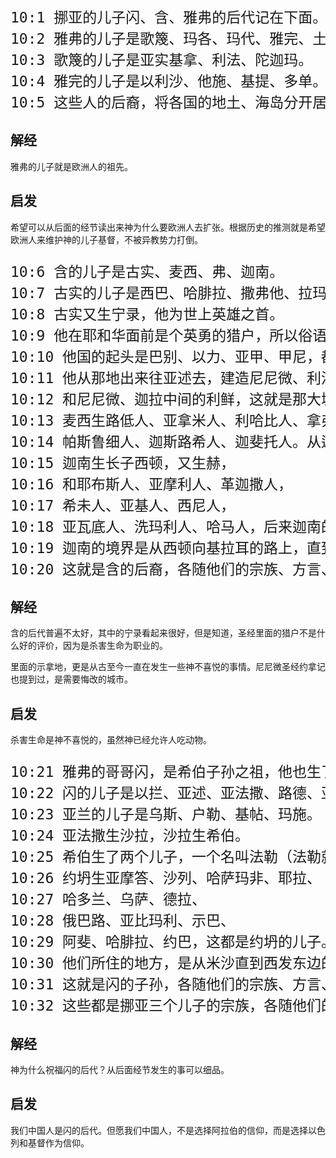 <pre style="font-size: 23px;">
10:1 挪亚的儿子闪、含、雅弗的后代记在下面。洪水以后，他们都生了儿子。
10:2 雅弗的儿子是歌篾、玛各、玛代、雅完、土巴、米设、提拉。
10:3 歌篾的儿子是亚实基拿、利法、陀迦玛。
10:4 雅完的儿子是以利沙、他施、基提、多单。
10:5 这些人的后裔，将各国的地土、海岛分开居住，各随各的方言，宗族立国。
</pre>

## 解经

雅弗的儿子就是欧洲人的祖先。

## 启发

希望可以从后面的经节读出来神为什么要欧洲人去扩张。根据历史的推测就是希望欧洲人来维护神的儿子基督，不被异教势力打倒。

<pre style="font-size: 23px;">
10:6 含的儿子是古实、麦西、弗、迦南。
10:7 古实的儿子是西巴、哈腓拉、撒弗他、拉玛、撒弗提迦。拉玛的儿子是示巴、底但。
10:8 古实又生宁录，他为世上英雄之首。
10:9 他在耶和华面前是个英勇的猎户，所以俗语说：“像宁录在耶和华面前是个英勇的猎户。”
10:10 他国的起头是巴别、以力、亚甲、甲尼，都在示拿地。
10:11 他从那地出来往亚述去，建造尼尼微、利河伯、迦拉，
10:12 和尼尼微、迦拉中间的利鲜，这就是那大城。
10:13 麦西生路低人、亚拿米人、利哈比人、拿弗土希人，
10:14 帕斯鲁细人、迦斯路希人、迦斐托人。从迦斐托出来的有非利士人。
10:15 迦南生长子西顿，又生赫，
10:16 和耶布斯人、亚摩利人、革迦撒人，
10:17 希未人、亚基人、西尼人，
10:18 亚瓦底人、洗玛利人、哈马人，后来迦南的诸族分散了。
10:19 迦南的境界是从西顿向基拉耳的路上，直到迦萨，又向所多玛、蛾摩拉、押玛、洗扁的路上，直到拉沙。
10:20 这就是含的后裔，各随他们的宗族、方言、所住的地土、邦国。
</pre>

## 解经

含的后代普遍不太好，其中的宁录看起来很好，但是知道，圣经里面的猎户不是什么好的评价，因为是杀害生命为职业的。

里面的示拿地，更是从古至今一直在发生一些神不喜悦的事情。尼尼微圣经约拿记也提到过，是需要悔改的城市。

## 启发

杀害生命是神不喜悦的，虽然神已经允许人吃动物。


<pre style="font-size: 23px;">
10:21 雅弗的哥哥闪，是希伯子孙之祖，他也生了儿子。
10:22 闪的儿子是以拦、亚述、亚法撒、路德、亚兰。
10:23 亚兰的儿子是乌斯、户勒、基帖、玛施。
10:24 亚法撒生沙拉，沙拉生希伯。
10:25 希伯生了两个儿子，一个名叫法勒（法勒就是“分”的意思），因为那时人就分地居住。法勒的兄弟名叫约坍。
10:26 约坍生亚摩答、沙列、哈萨玛非、耶拉、
10:27 哈多兰、乌萨、德拉、
10:28 俄巴路、亚比玛利、示巴、
10:29 阿斐、哈腓拉、约巴，这都是约坍的儿子。
10:30 他们所住的地方，是从米沙直到西发东边的山。
10:31 这就是闪的子孙，各随他们的宗族、方言、所住的地土、邦国。
10:32 这些都是挪亚三个儿子的宗族，各随他们的支派立国。洪水以后，他们在地上分为邦国。
</pre>

## 解经

神为什么祝福闪的后代？从后面经节发生的事可以细品。

## 启发

我们中国人是闪的后代。但愿我们中国人，不是选择阿拉伯的信仰，而是选择以色列和基督作为信仰。

